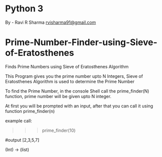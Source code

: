# Python 3
By - Ravi R Sharma
rvisharma91@gmail.com

Prime-Number-Finder-using-Sieve-of-Eratosthenes
===============================================

Finds Prime Numbers using Sieve of Eratosthenes Algorithm

This Program gives you the prime number upto N Integers,
Sieve of Eratosthenes Algorithm is used to determine the
Prime Number

To find the Prime Number, in the console Shell
call the prime_finder(N) function, prime number will
be given upto N integer.

At first you will be prompted with an input, after that you can call it using
function prime_finder(n)

example call:
>>>prime_finder(10)

#output
[2,3,5,7]

(Int) -> (list)